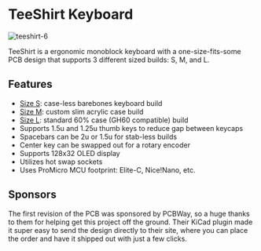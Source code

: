 # TeeShirt Keyboard

![teeshirt-6](https://user-images.githubusercontent.com/800930/204630072-cfe386ef-2c38-4d15-8351-0893e490a028.jpg)

TeeShirt is a ergonomic monoblock keyboard with a one-size-fits-some PCB design that supports 3 different sized builds: S, M, and L.

## Features

* [Size S](https://github.com/dcpedit/teeshirt/tree/master/small-build): case-less barebones keyboard build
* [Size M](https://github.com/dcpedit/teeshirt/tree/master/medium-build): custom slim acrylic case build
* [Size L](https://github.com/dcpedit/teeshirt/tree/master/large-build): standard 60% case (GH60 compatible) build
* Supports 1.5u and 1.25u thumb keys to reduce gap between keycaps
* Spacebars can be 2u or 1.5u for stab-less builds
* Center key can be swapped out for a rotary encoder
* Supports 128x32 OLED display
* Utilizes hot swap sockets
* Uses ProMicro MCU footprint: Elite-C, Nice!Nano, etc.

## Sponsors

The first revision of the PCB was sponsored by PCBWay, so a huge thanks to them for helping get this project off the ground.  Their KiCad plugin made it super easy to send the design directly to their site, where you can place the order and have it shipped out with just a few clicks.
